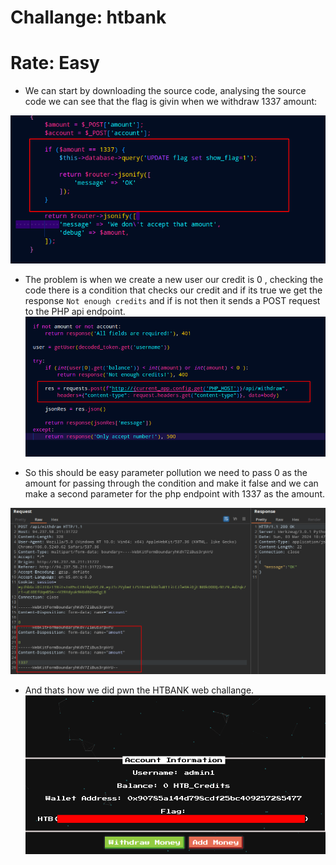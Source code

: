 # Challange: htbank
# Rate: Easy

* We can start by downloading the source code, analysing the source code we can see that the flag is givin when we withdraw 1337 amount:
  
![image](./image/credit.png)

* The problem is when we create a new user our credit is 0 , checking the code there is a condition that checks our credit and if its true we get the response `Not enough credits`  and if is not then it sends a POST request to the PHP api endpoint.
![image](./image/cond.png)

* So this should be easy parameter pollution we need to pass 0 as the amount for passing through the condition and make it false and we can make a second parameter for the php endpoint with 1337 as the amount.

![image](./image/req.png)

* And thats how we did pwn the HTBANK web challange.
![image](./image/flag.png)
